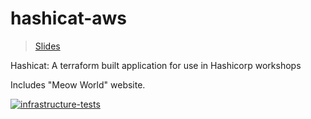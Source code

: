 # hashicat-aws

> [Slides](https://hashicorp.github.io/field-workshops-terraform/slides/aws/terraform-oss/#1)

Hashicat: A terraform built application for use in Hashicorp workshops

Includes "Meow World" website.

[![infrastructure-tests](https://github.com/hashicorp/hashicat-aws/actions/workflows/infrastructure-tests.yml/badge.svg)](https://github.com/hashicorp/hashicat-aws/actions/workflows/infrastructure-tests.yml)
